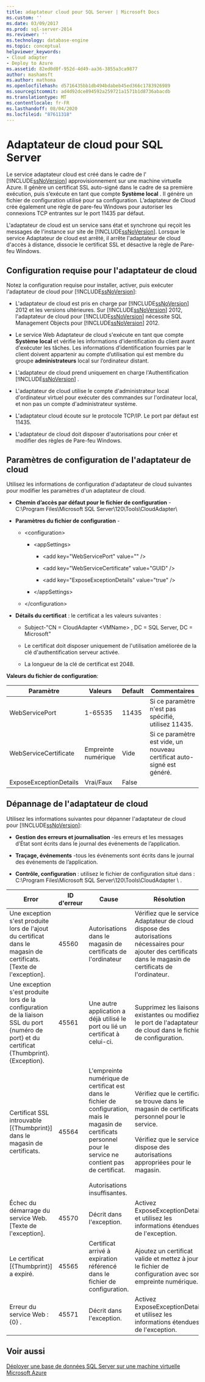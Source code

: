 ```yaml
---
title: adaptateur cloud pour SQL Server | Microsoft Docs
ms.custom: ''
ms.date: 03/09/2017
ms.prod: sql-server-2014
ms.reviewer: ''
ms.technology: database-engine
ms.topic: conceptual
helpviewer_keywords:
- Cloud adapter
- Deploy to Azure
ms.assetid: 82ed0d0f-952d-4d49-aa36-3855a3ca9877
author: mashamsft
ms.author: mathoma
ms.openlocfilehash: d5716435bb1db494bdabeb45ed366c1783926989
ms.sourcegitcommit: ad4d92dce894592a259721a1571b1d8736abacdb
ms.translationtype: MT
ms.contentlocale: fr-FR
ms.lasthandoff: 08/04/2020
ms.locfileid: "87611318"
---
```

# <a name="cloud-adapter-for-sql-server"></a>Adaptateur de cloud pour SQL Server
  Le service adaptateur cloud est créé dans le cadre de l' [!INCLUDE[ssNoVersion](../includes/ssnoversion-md.md)] approvisionnement sur une machine virtuelle Azure. Il génère un certificat SSL auto-signé dans le cadre de sa première exécution, puis s’exécute en tant que compte **Système local** . Il génère un fichier de configuration utilisé pour sa configuration. L’adaptateur de Cloud crée également une règle de pare-feu Windows pour autoriser les connexions TCP entrantes sur le port 11435 par défaut.  
  
 L'adaptateur de cloud est un service sans état et synchrone qui reçoit les messages de l'instance sur site de [!INCLUDE[ssNoVersion](../includes/ssnoversion-md.md)]. Lorsque le service Adaptateur de cloud est arrêté, il arrête l'adaptateur de cloud d'accès à distance, dissocie le certificat SSL et désactive la règle de Pare-feu Windows.  
  
## <a name="cloud-adapter-requirements"></a>Configuration requise pour l'adaptateur de cloud  
 Notez la configuration requise pour installer, activer, puis exécuter l'adaptateur de cloud pour [!INCLUDE[ssNoVersion](../includes/ssnoversion-md.md)]:  
  
-   L'adaptateur de cloud est pris en charge par [!INCLUDE[ssNoVersion](../includes/ssnoversion-md.md)] 2012 et les versions ultérieures. Sur [!INCLUDE[ssNoVersion](../includes/ssnoversion-md.md)] 2012, l'adaptateur de cloud pour [!INCLUDE[ssNoVersion](../includes/ssnoversion-md.md)] nécessite SQL Management Objects pour [!INCLUDE[ssNoVersion](../includes/ssnoversion-md.md)] 2012.  
  
-   Le service Web Adaptateur de cloud s'exécute en tant que compte **Système local** et vérifie les informations d'identification du client avant d'exécuter les tâches. Les informations d’identification fournies par le client doivent appartenir au compte d’utilisation qui est membre du groupe **administrateurs** local sur l’ordinateur distant.  
  
-   L'adaptateur de cloud prend uniquement en charge l'Authentification [!INCLUDE[ssNoVersion](../includes/ssnoversion-md.md)] .  
  
-   L'adaptateur de cloud utilise le compte d'administrateur local d'ordinateur virtuel pour exécuter des commandes sur l'ordinateur local, et non pas un compte d'administrateur système.  
  
-   L'adaptateur cloud écoute sur le protocole TCP/IP. Le port par défaut est 11435.  
  
-   L'adaptateur de cloud doit disposer d'autorisations pour créer et modifier des règles de Pare-feu Windows.  
  
## <a name="cloud-adapter-configuration-settings"></a>Paramètres de configuration de l'adaptateur de cloud  
 Utilisez les informations de configuration d'adaptateur de cloud suivantes pour modifier les paramètres d'un adaptateur de cloud.  
  
-   **Chemin d’accès par défaut pour le fichier de configuration** -C:\Program Files\Microsoft SQL Server\120\Tools\CloudAdapter\  
  
-   **Paramètres du fichier de configuration** -  
  
    -   \<configuration>  
  
        -   \<appSettings>  
  
            -   \<add key="WebServicePort" value="" />  
  
            -   \<add key="WebServiceCertificate" value="GUID" />  
  
            -   \<add key="ExposeExceptionDetails" value="true" />  
  
        -   \</appSettings>  
  
    -   \</configuration>  
  
-   **Détails du certificat** : le certificat a les valeurs suivantes :  
  
    -   Subject-"CN = CloudAdapter \<VMName> , DC = SQL Server, DC = Microsoft"  
  
    -   Le certificat doit disposer uniquement de l'utilisation améliorée de la clé d'authentification serveur activée.  
  
    -   La longueur de la clé de certificat est 2048.  
  
 **Valeurs du fichier de configuration**:  
  
|Paramètre|Valeurs|Default|Commentaires|  
|-------------|------------|-------------|--------------|  
|WebServicePort|1-65535|11435|Si ce paramètre n'est pas spécifié, utilisez 11435.|  
|WebServiceCertificate|Empreinte numérique|Vide|Si ce paramètre est vide, un nouveau certificat auto-signé est généré.|  
|ExposeExceptionDetails|Vrai/Faux|False||  
  
## <a name="cloud-adapter-troubleshooting"></a>Dépannage de l'adaptateur de cloud  
 Utilisez les informations suivantes pour dépanner l'adaptateur de cloud pour [!INCLUDE[ssNoVersion](../includes/ssnoversion-md.md)]:  
  
-   **Gestion des erreurs et journalisation** -les erreurs et les messages d’État sont écrits dans le journal des événements de l’application.  
  
-   **Traçage, événements** -tous les événements sont écrits dans le journal des événements de l’application.  
  
-   **Contrôle, configuration** : utilisez le fichier de configuration situé dans : C:\Program Files\Microsoft SQL Server\120\Tools\CloudAdapter \\ .  
  
|Error|ID d'erreur|Cause|Résolution|  
|-----------|--------------|-----------|----------------|  
|Une exception s'est produite lors de l'ajout du certificat dans le magasin de certificats. [Texte de l'exception].|45560|Autorisations dans le magasin de certificats de l'ordinateur|Vérifiez que le service Adaptateur de cloud dispose des autorisations nécessaires pour ajouter des certificats dans le magasin de certificats de l'ordinateur.|  
|Une exception s'est produite lors de la configuration de la liaison SSL du port {numéro de port} et du certificat {Thumbprint}. {Exception}.|45561|Une autre application a déjà utilisé le port ou lié un certificat à celui-ci.|Supprimez les liaisons existantes ou modifiez le port de l'adaptateur de cloud dans le fichier de configuration.|  
|Certificat SSL introuvable [{Thumbprint}] dans le magasin de certificats.|45564|L'empreinte numérique de certificat est dans le fichier de configuration, mais le magasin de certificats personnel pour le service ne contient pas de certificat.<br /><br /> Autorisations insuffisantes.|Vérifiez que le certificat se trouve dans le magasin de certificats personnel pour le service.<br /><br /> Vérifiez que le service dispose des autorisations appropriées pour le magasin.|  
|Échec du démarrage du service Web. [Texte de l'exception].|45570|Décrit dans l'exception.|Activez ExposeExceptionDetails et utilisez les informations étendues de l'exception.|  
|Le certificat [{Thumbprint}] a expiré.|45565|Certificat arrivé à expiration référencé dans le fichier de configuration.|Ajoutez un certificat valide et mettez à jour le fichier de configuration avec son empreinte numérique.|  
|Erreur du service Web : {0} .|45571|Décrit dans l'exception.|Activez ExposeExceptionDetails et utilisez les informations étendues de l'exception.|  
  
## <a name="see-also"></a>Voir aussi  
 [Déployer une base de données SQL Server sur une machine virtuelle Microsoft Azure](../relational-databases/databases/deploy-a-sql-server-database-to-a-microsoft-azure-virtual-machine.md)  
  
  
